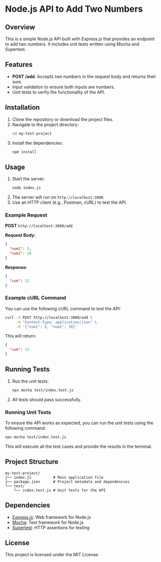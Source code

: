 # Node.js API to Add Two Numbers

## Overview

This is a simple Node.js API built with Express.js that provides an endpoint to add two numbers. It includes unit tests written using Mocha and Supertest.

## Features

- **POST /add**: Accepts two numbers in the request body and returns their sum.
- Input validation to ensure both inputs are numbers.
- Unit tests to verify the functionality of the API.

## Installation

1. Clone the repository or download the project files.
2. Navigate to the project directory:
   ```bash
   cd my-test-project
   ```
3. Install the dependencies:
   ```bash
   npm install
   ```

## Usage

1. Start the server:
   ```bash
   node index.js
   ```
2. The server will run on `http://localhost:3000`.
3. Use an HTTP client (e.g., Postman, cURL) to test the API.

### Example Request

**POST** `http://localhost:3000/add`

**Request Body:**

```json
{
  "num1": 5,
  "num2": 10
}
```

**Response:**

```json
{
  "sum": 15
}
```

### Example cURL Command

You can use the following cURL command to test the API:

```bash
curl -X POST http://localhost:3000/add \
     -H "Content-Type: application/json" \
     -d '{"num1": 5, "num2": 10}'
```

This will return:

```json
{
  "sum": 15
}
```

## Running Tests

1. Run the unit tests:
   ```bash
   npx mocha test/index.test.js
   ```
2. All tests should pass successfully.

### Running Unit Tests

To ensure the API works as expected, you can run the unit tests using the following command:

```bash
npx mocha test/index.test.js
```

This will execute all the test cases and provide the results in the terminal.

## Project Structure

```
my-test-project/
├── index.js          # Main application file
├── package.json      # Project metadata and dependencies
└── test/
    └── index.test.js # Unit tests for the API
```

## Dependencies

- [Express.js](https://expressjs.com/): Web framework for Node.js
- [Mocha](https://mochajs.org/): Test framework for Node.js
- [Supertest](https://github.com/visionmedia/supertest): HTTP assertions for testing

## License

This project is licensed under the MIT License.
